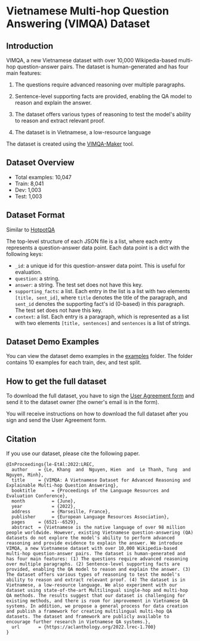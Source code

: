 # Vietnamese Multi-hop Question Answering (VIMQA) Dataset

## Introduction

VIMQA, a new Vietnamese dataset with over 10,000 Wikipedia-based multi-hop question-answer pairs. The dataset is
human-generated and has four main features:

1. The questions require advanced reasoning over multiple paragraphs.

2. Sentence-level supporting facts are provided, enabling the QA model to reason and explain the answer.

3. The dataset offers various types of reasoning to test the model's ability to reason and extract relevant proof.

4. The dataset is in Vietnamese, a low-resource language

The dataset is created using the [VIMQA-Maker](https://github.com/vimqa/vimqa-maker) tool.

## Dataset Overview

- Total examples: 10,047
- Train: 8,041
- Dev: 1,003
- Test: 1,003

## Dataset Format

Similar to [HotpotQA](https://hotpotqa.github.io/)

The top-level structure of each JSON file is a list, where each entry represents a question-answer data point. Each data
point is a dict with the following keys:

- `_id`: a unique id for this question-answer data point. This is useful for evaluation.
- `question`: a string.
- `answer`: a string. The test set does not have this key.
- `supporting_facts`: a list. Each entry in the list is a list with two elements `[title, sent_id]`, where `title`
  denotes the title of the paragraph, and `sent_id` denotes the supporting fact's id (0-based) in this paragraph. The
  test set does not have this key.
- `context`: a list. Each entry is a paragraph, which is represented as a list with two elements `[title, sentences]`
  and `sentences` is a list of strings.

## Dataset Demo Examples

You can view the dataset demo examples in the [examples](dataset_examples) folder. The folder contains 10 examples for each train, dev, and test split.

## How to get the full dataset
To download the full dataset, you have to sign the [User Agreement form](VIMQA_EULA.pdf) and send it to the dataset owner (the owner's email is in the form).

You will receive instructions on how to download the full dataset after you sign and send the User Agreement form.

## Citation
If you use our dataset, please cite the following paper.
```
@InProceedings{le-EtAl:2022:LREC,
  author    = {Le, Khang  and  Nguyen, Hien  and  Le Thanh, Tung  and  Nguyen, Minh},
  title     = {VIMQA: A Vietnamese Dataset for Advanced Reasoning and Explainable Multi-hop Question Answering},
  booktitle      = {Proceedings of the Language Resources and Evaluation Conference},
  month          = {June},
  year           = {2022},
  address        = {Marseille, France},
  publisher      = {European Language Resources Association},
  pages     = {6521--6529},
  abstract  = {Vietnamese is the native language of over 98 million people worldwide. However, existing Vietnamese question-answering (QA) datasets do not explore the model's ability to perform advanced reasoning and provide evidence to explain the answer. We introduce VIMQA, a new Vietnamese dataset with over 10,000 Wikipedia-based multi-hop question-answer pairs. The dataset is human-generated and has four main features: (1) The questions require advanced reasoning over multiple paragraphs. (2) Sentence-level supporting facts are provided, enabling the QA model to reason and explain the answer. (3) The dataset offers various types of reasoning to test the model's ability to reason and extract relevant proof. (4) The dataset is in Vietnamese, a low-resource language. We also experiment with our dataset using state-of-the-art Multilingual single-hop and multi-hop QA methods. The results suggest that our dataset is challenging for existing methods, and there is room for improvement in Vietnamese QA systems. In addition, we propose a general process for data creation and publish a framework for creating multilingual multi-hop QA datasets. The dataset and framework are publicly available to encourage further research in Vietnamese QA systems.},
  url       = {https://aclanthology.org/2022.lrec-1.700}
}
```
